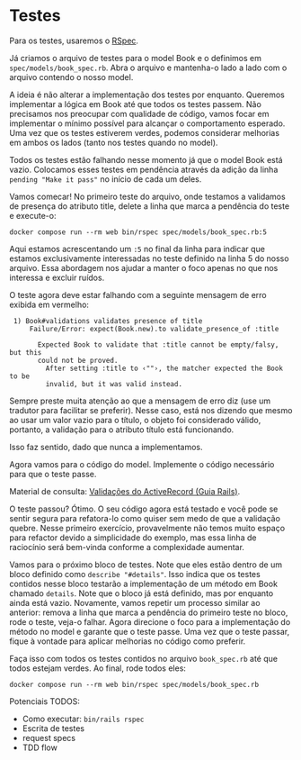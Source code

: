 # Testes

Para os testes, usaremos o [RSpec](https://rspec.info/).

Já criamos o arquivo de testes para o model Book e o definimos em `spec/models/book_spec.rb`. Abra
o arquivo e mantenha-o lado a lado com o arquivo contendo o nosso model.

A ideia é não alterar a implementação dos testes por enquanto. Queremos implementar a lógica em
Book até que todos os testes passem. Não precisamos nos preocupar com qualidade de código, vamos
focar em implementar o mínimo possível para alcançar o comportamento esperado. Uma vez que os
testes estiverem verdes, podemos considerar melhorias em ambos os lados (tanto nos testes quando
no model).

Todos os testes estão falhando nesse momento já que o model Book está vazio.
Colocamos esses testes em pendência através da adição da linha `pending "Make it pass"` no início de
cada um deles.

Vamos comecar! No primeiro teste do arquivo, onde testamos a validamos de presença do atributo
title, delete a linha que marca a pendência do teste e execute-o:

```
docker compose run --rm web bin/rspec spec/models/book_spec.rb:5
```

Aqui estamos acrescentando um `:5` no final da linha para indicar que estamos exclusivamente
interessadas no teste definido na linha 5 do nosso arquivo. Essa abordagem nos ajudar a manter o
foco apenas no que nos interessa e excluir ruídos.

O teste agora deve estar falhando com a seguinte mensagem de erro exibida em vermelho:

```
 1) Book#validations validates presence of title
     Failure/Error: expect(Book.new).to validate_presence_of :title

       Expected Book to validate that :title cannot be empty/falsy, but this
       could not be proved.
         After setting :title to ‹""›, the matcher expected the Book to be
         invalid, but it was valid instead.
```

Sempre preste muita atenção ao que a mensagem de erro diz (use um tradutor para facilitar se
preferir). Nesse caso, está nos dizendo que mesmo ao usar um valor vazio para o título, o objeto foi
considerado válido, portanto, a validação para o atributo título está funcionando.

Isso faz sentido, dado que nunca a implementamos.

Agora vamos para o código do model.
Implemente o código necessário para que o teste passe.

Material de consulta: [Validações do
ActiveRecord (Guia Rails)](https://guiarails.com.br/active_record_validations.html).

O teste passou? Ótimo.
O seu código agora está testado e você pode se sentir segura para refatora-lo como quiser sem medo
de que a validação quebre. Nesse primeiro exercício, provavelmente não temos muito espaço para
refactor devido a simplicidade do exemplo, mas essa linha de raciocínio será bem-vinda conforme a
complexidade aumentar.

Vamos para o próximo bloco de testes.
Note que eles estão dentro de um bloco definido como `describe "#details"`. Isso indica que os
testes contidos nesse bloco testarão a implementação de um método em Book chamado `details`. Note
que o bloco já está definido, mas por enquanto ainda está vazio. Novamente, vamos repetir um
processo similar ao anterior: remova a linha que marca a pendência do primeiro teste no bloco, rode
o teste, veja-o falhar. Agora direcione o foco para a implementação do método no model e garante que
o teste passe. Uma vez que o teste passar, fique à vontade para aplicar melhorias no código como
preferir.

Faça isso com todos os testes contidos no arquivo `book_spec.rb` até que todos estejam verdes.
Ao final, rode todos eles:

```
docker compose run --rm web bin/rspec spec/models/book_spec.rb
```


Potenciais TODOS:
- Como executar: `bin/rails rspec`
- Escrita de testes
- request specs
- TDD flow

